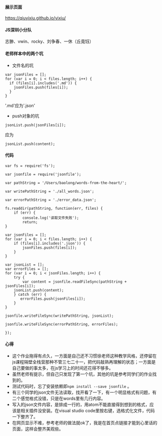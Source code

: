 #### 展示页面
https://qiuyixiu.github.io/yixiu/

#### JS深圳小分队
志翀、vwin、rocky、刘争春、一休（丘竟钰）

#### 老师样本中的两个坑
+ 文件名的坑
```
var jsonFiles = [];
for (var i = 0; i < files.length; i++) {
  if (files[i].includes('.md')) {
    jsonFiles.push(files[i]);
  }
}
```
'.md'应为'.json'


+ push对象的坑
```
jsonList.push(jsonFiles[i]);
```
应为
```
jsonList.push(content);
```

#### 代码
```
var fs = require('fs');

var jsonfile = require('jsonfile');

var pathString = '/Users/baolong/words-from-the-heart/';

var writePathString = './all_words.json';

var errorPathString = './error_data.json';

fs.readdir(pathString, function(err, files) {
	if (err) {
		console.log('读取文件失败');
		return;
}

var jsonFiles = [];
for (var i = 0; i < files.length; i++) {
	if (files[i].includes('.json')) {
		jsonFiles.push(files[i]);
	}
}

var jsonList = [];
var errorFiles = [];
for (var i = 0; i < jsonFiles.length; i++) {
	try {
		var content = jsonfile.readFileSync(pathString + jsonFiles[i]);
    jsonList.push(content);
	} catch (err) {
 	   errorFiles.push(jsonFiles[i]);
	}
}

jsonfile.writeFileSync(writePathString, jsonList);

jsonfile.writeFileSync(errorPathString, errorFiles);

});
```

#### 心得
+ 这个作业拖得有点久，一方面是自己还不习惯徐老师这种教学风格，还停留在js课程隔壁全栈营那种不管三七二十一，把代码敲熟再理解的状态；一方面是自己要做的事太多，在js学习上的时间还花得不够多。
+ 虽然老师有提示，但自己只发现了第一个坑，其他的坑是参考同学们的作业找到的。
+ 测试代码时，忘了安装依赖即`npm install --save jsonfile` 。
+ 有三个同学的json文件无法读取，找开看了一下，有一个明显格式有问题，有二个感觉格式没错，只是在words里有几行内容。
+ 写入的json文件内容，是排成一行的，用atom不能直接得到想到的格式，应该是相关插件没安装。在visual studio code里按右键，选格式化文件，代码一下整齐了。
+ 在网页显示不难，参考老师的做法就ok了，我是在首页点链接才能到心里话的页面，这样会整齐美观些。
